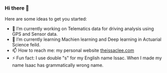 ### Hi there 👋

Here are some ideas to get you started:

- 🔭 I’m currently working on Telematics data for driving analysis using GPS and Sensor data.
- 🌱 I’m currently learning Machien learning and Deep learning in Actuarial Science feild.
- 📫 How to reach me: my personal website [theissaclee.com](theissaclee.com)
- ⚡ Fun fact: I use double "s" for my English name Issac. When I made my name Isaac has grammatically wrong name. 
